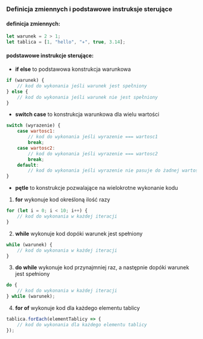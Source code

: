 ### Definicja zmiennych i podstawowe instruksje sterujące
#### definicja zmiennych:
``` js
let warunek = 2 > 1;
let tablica = [1, "hello", "✈️", true, 3.14];
```
#### podstawowe instrukcje sterujące:
 -  **if else** to podstawowa konstrukcja warunkowa
``` js
if (warunek) {
	// kod do wykonania jeśli warunek jest spełniony
} else {
	// kod do wykonania jeśli warunek nie jest spełniony
}
```
 - **switch case** to konstrukcja warunkowa dla wielu wartości
``` js
switch (wyrazenie) {
	case wartosc1:
		// kod do wykonania jeśli wyrazenie === wartosc1
		break;
	case wartosc2:
		// kod do wykonania jeśli wyrazenie === wartosc2
		break;
	default:
		// kod do wykonania jeśli wyrazenie nie pasuje do żadnej wartości
}
```
 - **pętle** to konstrukcje pozwalające na wielokrotne wykonanie kodu
 1. **for** wykonuje kod określoną ilość razy
``` js
for (let i = 0; i < 10; i++) {
	// kod do wykonania w każdej iteracji
}
```
 2. **while** wykonuje kod dopóki warunek jest spełniony
``` js
while (warunek) {
	// kod do wykonania w każdej iteracji
}
```
 3. **do while** wykonuje kod przynajmniej raz, a następnie dopóki warunek jest spełniony
``` js
do {
	// kod do wykonania w każdej iteracji
} while (warunek);
```
 4. **for of** wykonuje kod dla każdego elementu tablicy
``` js
tablica.forEach(elementTablicy => {
	// kod do wykonania dla każdego elementu tablicy
});
```